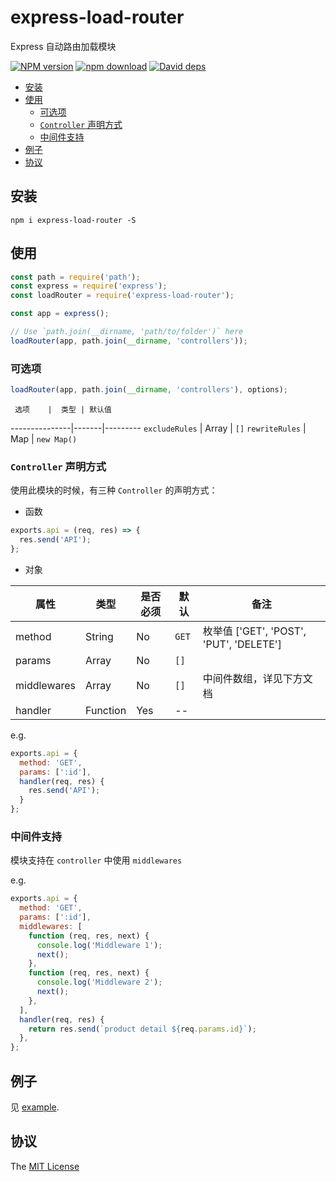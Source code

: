 # express-load-router

Express 自动路由加载模块

[![NPM version][npm-image]][npm-url]
[![npm download][download-image]][download-url]
[![David deps][david-image]][david-url]

[npm-image]: https://img.shields.io/npm/v/express-load-router.svg
[npm-url]: https://npmjs.com/package/express-load-router
[download-image]: https://img.shields.io/npm/dm/express-load-router.svg
[download-url]: https://npmjs.com/package/express-load-router
[david-image]: https://img.shields.io/david/SFantasy/express-load-router.svg
[david-url]: https://david-dm.org/SFantasy/express-load-router

- [安装](#%E5%AE%89%E8%A3%85)
- [使用](#%E4%BD%BF%E7%94%A8)
  - [可选项](#%E5%8F%AF%E9%80%89%E9%A1%B9)
  - [`Controller` 声明方式](#controller-%E5%A3%B0%E6%98%8E%E6%96%B9%E5%BC%8F)
  - [中间件支持](#%E4%B8%AD%E9%97%B4%E4%BB%B6%E6%94%AF%E6%8C%81)
- [例子](#%E4%BE%8B%E5%AD%90)
- [协议](#%E5%8D%8F%E8%AE%AE)

## 安装

```
npm i express-load-router -S
```

## 使用

```js
const path = require('path');
const express = require('express');
const loadRouter = require('express-load-router');

const app = express();

// Use `path.join(__dirname, 'path/to/folder')` here
loadRouter(app, path.join(__dirname, 'controllers'));
```

### 可选项

```js
loadRouter(app, path.join(__dirname, 'controllers'), options);
```

     选项    |  类型 | 默认值
---------------|-------|---------
`excludeRules` | Array | `[]`
`rewriteRules` | Map   | `new Map()`

### `Controller` 声明方式

使用此模块的时候，有三种 `Controller` 的声明方式：

- 函数

```js
exports.api = (req, res) => {
  res.send('API');
};
```

- 对象

属性 |  类型  | 是否必须 | 默认 | 备注
---------|--------|----------|---------|-------
method   | String |    No    |  `GET`  | 枚举值 ['GET', 'POST', 'PUT', 'DELETE']
params   | Array  |    No    |  `[]`   |
middlewares | Array | No     |  `[]`   | 中间件数组，详见下方文档
handler  | Function | Yes    |   --    |

e.g.

```js
exports.api = {
  method: 'GET',
  params: [':id'],
  handler(req, res) {
    res.send('API');
  }
};
```

### 中间件支持

模块支持在 `controller` 中使用 `middlewares`

e.g.

```js
exports.api = {
  method: 'GET',
  params: [':id'],
  middlewares: [
    function (req, res, next) {
      console.log('Middleware 1');
      next();
    },
    function (req, res, next) {
      console.log('Middleware 2');
      next();
    },
  ],
  handler(req, res) {
    return res.send(`product detail ${req.params.id}`);
  },
};
```

## 例子

见 [example](example/).

## 协议

The [MIT License](LICENSE)
